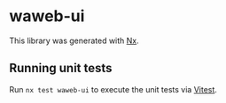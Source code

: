 # waweb-ui

This library was generated with [Nx](https://nx.dev).

## Running unit tests

Run `nx test waweb-ui` to execute the unit tests via [Vitest](https://vitest.dev/).
